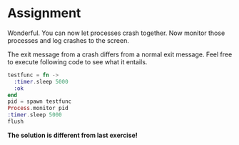 # Assignment

Wonderful. You can now let processes crash together. Now monitor those processes and log crashes to the screen.

The exit message from a crash differs from a normal exit message. Feel free to execute following code to see what it entails.

```elixir
testfunc = fn ->
  :timer.sleep 5000
  :ok
end
pid = spawn testfunc
Process.monitor pid
:timer.sleep 5000
flush
```

__The solution is different from last exercise!__
